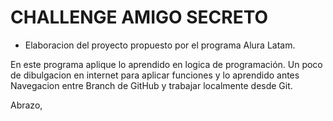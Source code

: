 <h1>CHALLENGE AMIGO SECRETO</h1>

- Elaboracion del proyecto propuesto por el programa Alura Latam.

En este programa aplique lo aprendido en logica de programación.
Un poco de dibulgacion en internet para aplicar funciones y lo aprendido antes
Navegacion entre Branch de GitHub y trabajar localmente desde Git.

Abrazo,
